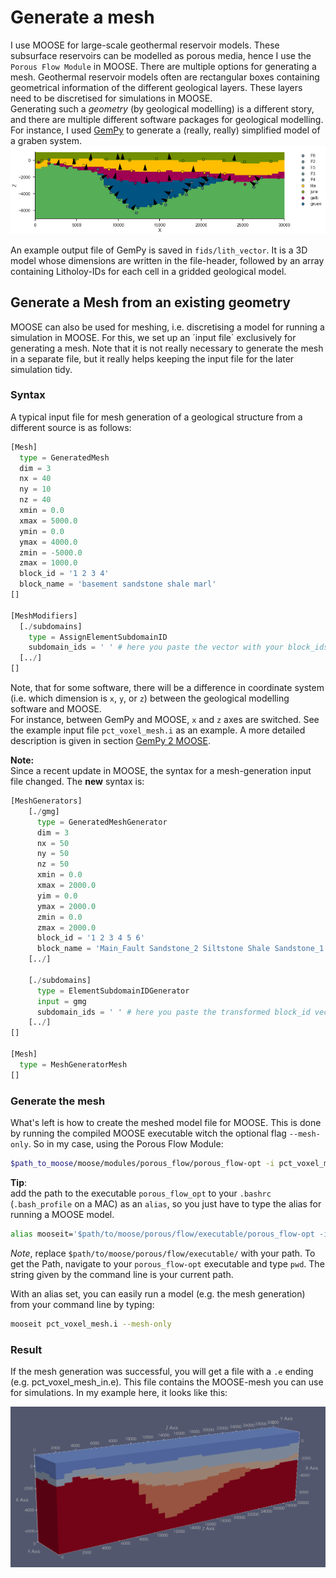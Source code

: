# Generate a mesh

I use MOOSE for large-scale geothermal reservoir models. These subsurface reservoirs can be modelled as porous media, hence I use the `Porous Flow Module` in MOOSE.
There are multiple options for generating a mesh. Geothermal reservoir models often are rectangular boxes containing geometrical information of the different geological layers. These layers need to be discretised for simulations in MOOSE.  
Generating such a _geometry_ (by geological modelling) is a different story, and there are multiple different software packages for geological modelling. For instance, I used [GemPy](https://github.com/cgre-aachen/gempy) to generate a (really, really) simplified model of a graben system.  
![gempy_graben](https://raw.githubusercontent.com/Japhiolite/a-Moose-and-you/master/imgs/gempy_graben.png)  

An example output file of GemPy is saved in `fids/lith_vector`. It is a 3D model whose dimensions are written in the file-header, followed by an array containing Litholoy-IDs for each cell in a gridded geological model.  

## Generate a Mesh from an existing geometry

MOOSE can also be used for meshing, i.e. discretising a model for running a simulation in MOOSE. For this, we set up an ´input file´ exclusively for generating a mesh. Note that it is not really necessary to generate the mesh in a separate file, but it really helps keeping the input file for the later simulation tidy.

### Syntax

A typical input file for mesh generation of a geological structure from a different source is as follows:

```python
[Mesh]
  type = GeneratedMesh
  dim = 3
  nx = 40
  ny = 10
  nz = 40
  xmin = 0.0
  xmax = 5000.0
  ymin = 0.0
  ymax = 4000.0
  zmin = -5000.0
  zmax = 1000.0
  block_id = '1 2 3 4'
  block_name = 'basement sandstone shale marl'
[]

[MeshModifiers]
  [./subdomains]
    type = AssignElementSubdomainID
    subdomain_ids = ' ' # here you paste the vector with your block_ids
  [../]
[]
```

Note, that for some software, there will be a difference in coordinate system (i.e. which dimension is `x`, `y`, or `z`) between the geological modelling software and MOOSE.  
For instance, between GemPy and MOOSE, `x` and `z` axes are switched. See the example input file `pct_voxel_mesh.i` as an example. A more detailed description is given in section [GemPy 2 MOOSE](GemPy2Moose.md).

**Note:**  
Since a recent update in MOOSE, the syntax for a mesh-generation input file changed. The **new** syntax is:  

```python
[MeshGenerators]
    [./gmg]
      type = GeneratedMeshGenerator
      dim = 3
      nx = 50
      ny = 50
      nz = 50
      xmin = 0.0
      xmax = 2000.0
      yim = 0.0
      ymax = 2000.0
      zmin = 0.0
      zmax = 2000.0
      block_id = '1 2 3 4 5 6'
      block_name = 'Main_Fault Sandstone_2 Siltstone Shale Sandstone_1 basement'
    [../]

    [./subdomains]
      type = ElementSubdomainIDGenerator
      input = gmg
      subdomain_ids = ' ' # here you paste the transformed block_id vector
    [../]
[]

[Mesh]
  type = MeshGeneratorMesh
[]
````

### Generate the mesh

What's left is how to create the meshed model file for MOOSE. This is done by running the compiled MOOSE executable witch the optional flag `--mesh-only`. So in my case, using the Porous Flow Module:

```bash
$path_to_moose/moose/modules/porous_flow/porous_flow-opt -i pct_voxel_mesh.i --mesh-only
```

**Tip**:  
add the path to the executable `porous_flow_opt` to your `.bashrc` (`.bash_profile` on a MAC) as an `alias`, so you just have to type the alias for running a MOOSE model.  

```bash
alias mooseit='$path/to/moose/porous/flow/executable/porous_flow-opt -i'
```

*Note*, replace `$path/to/moose/porous/flow/executable/` with your path. To get the Path, navigate to your `porous_flow-opt` executable and type `pwd`. The string given by the command line is your current path.  

With an alias set, you can easily run a model (e.g. the mesh generation) from your command line by typing:  

```bash
mooseit pct_voxel_mesh.i --mesh-only
```  

### Result

If the mesh generation was successful, you will get a file with a `.e` ending (e.g. pct_voxel_mesh_in.e). This file contains the MOOSE-mesh you can use for simulations. In my example here, it looks like this:  

![pct_mesh](https://raw.githubusercontent.com/Japhiolite/a-Moose-and-you/master/imgs/model_mesh.png)
